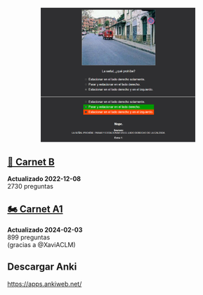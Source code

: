 
<div align="center">
  <p float="left">
    <img src="preview.png" width="70%" height="70%">
  </p>
</div>

## [🚗 Carnet B](https://github.com/donmerendolo/anki-carnet-conducir/releases/latest/download/Carnet.B.apkg)
**Actualizado 2022-12-08**<br>
2730 preguntas<br>

## [🏍️ Carnet A1](https://github.com/donmerendolo/anki-carnet-conducir/releases/latest/download/Carnet.A1.apkg)
**Actualizado 2024-02-03**<br>
899 preguntas<br>
(gracias a @XaviACLM)<br>

## Descargar Anki
https://apps.ankiweb.net/
